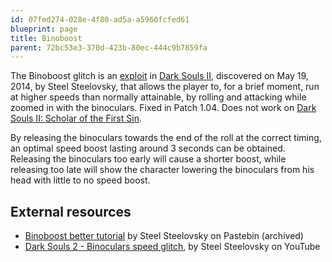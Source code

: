 ```yaml
---
id: 07fed274-028e-4f80-ad5a-a5960fcfed61
blueprint: page
title: Binoboost
parent: 72bc53e3-370d-423b-80ec-444c9b7859fa
---
```

The Binoboost glitch is an [exploit](/exploit) in [Dark Souls II](/darksouls2), discovered on May 19, 2014, by Steel Steelovsky, that allows the player to, for a brief moment, run at higher speeds than normally attainable, by rolling and attacking while zoomed in with the binoculars. Fixed in Patch 1.04. Does not work on [Dark Souls II: Scholar of the First Sin](/ds2sotfs).

By releasing the binoculars towards the end of the roll at the correct timing, an optimal speed boost lasting around 3 seconds can be obtained. Releasing the binoculars too early will cause a shorter boost, while releasing too late will show the character lowering the binoculars from his head with little to no speed boost.

## External resources

- [Binoboost better tutorial](http://web.archive.org/web/20200606143849/https://pastebin.com/uZSZY7ic) by Steel Steelovsky on Pastebin (archived)
- [Dark Souls 2 - Binoculars speed glitch](//www.youtube.com/watch?v=cAe442j4eB8), by Steel Steelovsky on YouTube

